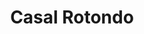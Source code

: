 ---
title: Casal Rotondo

mediaPath: /videos/cr_10_tha-1080p.mp4
mediaPosition:  [296999.116136317,4632755.867208812,139.5253647007758]
mediaRotation:  [0.7575015593183931,0.022731866748785107,0.019570188208430577,0.6521438933224821]
mediaScale: 1
cameraFOV: 34

# Pair of camera points and targets: [final point], ... , [entrance point]
cameraPath: [
    [[296999.32960836944,4632752.313611738,138.9902221797989],[296999.1974392038,4632754.513787148,139.32155051856043]]
]
animationEntry: 
---